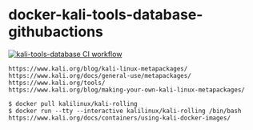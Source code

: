 # docker-kali-tools-database-githubactions

[![kali-tools-database CI workflow](https://github.com/githubfoam/docker-kali-tools-database-githubactions/actions/workflows/kali-tools-database-workflow.yml/badge.svg?branch=main)](https://github.com/githubfoam/docker-kali-tools-database-githubactions/actions/workflows/kali-tools-database-workflow.yml)  
~~~
https://www.kali.org/blog/kali-linux-metapackages/
https://www.kali.org/docs/general-use/metapackages/
https://www.kali.org/tools/
https://www.kali.org/blog/making-your-own-kali-linux-metapackages/

$ docker pull kalilinux/kali-rolling
$ docker run --tty --interactive kalilinux/kali-rolling /bin/bash
https://www.kali.org/docs/containers/using-kali-docker-images/

~~~